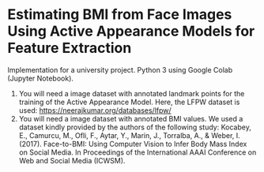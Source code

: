 # Estimating BMI from Face Images Using Active Appearance Models for Feature Extraction

Implementation for a university project. Python 3 using Google Colab (Jupyter Notebook).

1. You will need a image dataset with annotated landmark points for the training of the Active Appearance Model. Here, the LFPW dataset is used: https://neerajkumar.org/databases/lfpw/
2. You will need a image dataset with annotated BMI values. We used a dataset kindly provided by the authors of the following study: Kocabey, E., Camurcu, M., Ofli, F., Aytar, Y., Marin, J., Torralba, A., & Weber, I. (2017). Face-to-BMI: Using Computer Vision to Infer Body Mass Index on Social Media. In Proceedings of the International AAAI Conference on Web and Social Media (ICWSM).

